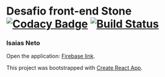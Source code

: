 # Desafio front-end Stone [![Codacy Badge](https://api.codacy.com/project/badge/Grade/ca4e4ec8f97d459d839bac5bddc67b41)](https://www.codacy.com/manual/isaiasneto/desafio-stone-isaias?utm_source=github.com&amp;utm_medium=referral&amp;utm_content=isaiasneto/desafio-stone-isaias&amp;utm_campaign=Badge_Grade) [![Build Status](https://travis-ci.org/isaiasneto/desafio-stone-isaias.svg?branch=master)](https://travis-ci.org/isaiasneto/desafio-stone-isaias)

### Isaias Neto

Open the application: [Firebase link](https://https://desafio-stone-isaias.firebaseapp.com).

This project was bootstrapped with [Create React App](https://github.com/facebook/create-react-app).
